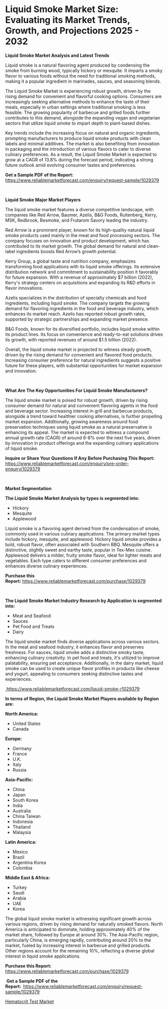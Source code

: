 <p><h1>Liquid Smoke Market Size: Evaluating its Market Trends, Growth, and Projections 2025 - 2032</h1></p><p><strong>Liquid Smoke Market Analysis and Latest Trends</strong></p>
<p><p>Liquid smoke is a natural flavoring agent produced by condensing the smoke from burning wood, typically hickory or mesquite. It imparts a smoky flavor to various foods without the need for traditional smoking methods, making it a popular ingredient in marinades, sauces, and seasoning blends.</p><p>The Liquid Smoke Market is experiencing robust growth, driven by the rising demand for convenient and flavorful cooking options. Consumers are increasingly seeking alternative methods to enhance the taste of their meals, especially in urban settings where traditional smoking is less feasible. The growing popularity of barbecue and grilled foods further contributes to this demand, alongside the expanding vegan and vegetarian sectors that utilize liquid smoke to impart depth to plant-based dishes.</p><p>Key trends include the increasing focus on natural and organic ingredients, prompting manufacturers to produce liquid smoke products with clean labels and minimal additives. The market is also benefiting from innovation in packaging and the introduction of various flavors to cater to diverse culinary preferences. As a result, the Liquid Smoke Market is expected to grow at a CAGR of 13.8% during the forecast period, indicating a strong future outlook amid evolving consumer tastes and preferences.</p></p>
<p><strong>Get a Sample PDF of the Report:&nbsp;</strong> <a href="https://www.reliablemarketforecast.com/enquiry/request-sample/1029379?utm_campaign=2284&utm_medium=2&utm_source=Github&utm_content=ia&utm_term=21032025&utm_id=liquid-smoke">https://www.reliablemarketforecast.com/enquiry/request-sample/1029379</a></p>
<p>&nbsp;</p>
<p><strong>Liquid Smoke Major Market Players</strong></p>
<p><p>The liquid smoke market features a diverse competitive landscape, with companies like Red Arrow, Baumer, Azelis, B&G Foods, Ruitenberg, Kerry, MSK, Redbrook, Besmoke, and Frutarom Savory leading the industry. </p><p>Red Arrow is a prominent player, known for its high-quality natural liquid smoke products used mainly in the meat and food processing sectors. The company focuses on innovation and product development, which has contributed to its market growth. The global demand for natural and clean-label ingredients boosts Red Arrow’s growth potential.</p><p>Kerry Group, a global taste and nutrition company, emphasizes transforming food applications with its liquid smoke offerings. Its extensive distribution network and commitment to sustainability position it favorably for future expansion. With a revenue of approximately $7 billion (2022), Kerry's strategy centers on acquisitions and expanding its R&D efforts in flavor innovations.</p><p>Azelis specializes in the distribution of specialty chemicals and food ingredients, including liquid smoke. The company targets the growing demand for flavoring ingredients in the food and beverage industry, which enhances its market reach. Azelis has reported robust growth rates, supported by strategic partnerships and expanding market presence.</p><p>B&G Foods, known for its diversified portfolio, includes liquid smoke within its product lines. Its focus on convenience and ready-to-eat solutions drives its growth, with reported revenues of around $1.5 billion (2022). </p><p>Overall, the liquid smoke market is projected to witness steady growth, driven by the rising demand for convenient and flavored food products. Increasing consumer preference for natural ingredients suggests a positive future for these players, with substantial opportunities for market expansion and innovation.</p></p>
<p>&nbsp;</p>
<p><strong>What Are The Key Opportunities For Liquid Smoke Manufacturers?</strong></p>
<p><p>The liquid smoke market is poised for robust growth, driven by rising consumer demand for natural and convenient flavoring agents in the food and beverage sector. Increasing interest in grill and barbecue products, alongside a trend toward healthier cooking alternatives, is further propelling market expansion. Additionally, growing awareness around food preservation techniques using liquid smoke as a natural preservative is enhancing its appeal. The market is expected to witness a compound annual growth rate (CAGR) of around 6-8% over the next five years, driven by innovation in product offerings and the expanding culinary applications of liquid smoke.</p></p>
<p><strong>Inquire or Share Your Questions If Any Before Purchasing This Report:</strong> <a href="https://www.reliablemarketforecast.com/enquiry/pre-order-enquiry/1029379?utm_campaign=2284&utm_medium=2&utm_source=Github&utm_content=ia&utm_term=21032025&utm_id=liquid-smoke">https://www.reliablemarketforecast.com/enquiry/pre-order-enquiry/1029379</a></p>
<p>&nbsp;</p>
<p><strong>Market Segmentation</strong></p>
<p><strong>The Liquid Smoke Market Analysis by types is segmented into:</strong></p>
<p><ul><li>Hickory</li><li>Mesquite</li><li>Applewood</li></ul></p>
<p><p>Liquid smoke is a flavoring agent derived from the condensation of smoke, commonly used in various culinary applications. The primary market types include hickory, mesquite, and applewood. Hickory liquid smoke provides a bold, robust flavor, often associated with Southern BBQ. Mesquite offers a distinctive, slightly sweet and earthy taste, popular in Tex-Mex cuisine. Applewood delivers a milder, fruity smoke flavor, ideal for lighter meats and vegetables. Each type caters to different consumer preferences and enhances diverse culinary experiences.</p></p>
<p><strong>Purchase this Report:&nbsp;</strong><a href="https://www.reliablemarketforecast.com/purchase/1029379?utm_campaign=2284&utm_medium=2&utm_source=Github&utm_content=ia&utm_term=21032025&utm_id=liquid-smoke">https://www.reliablemarketforecast.com/purchase/1029379</a></p>
<p>&nbsp;</p>
<p><strong>The Liquid Smoke Market Industry Research by Application is segmented into:</strong></p>
<p><ul><li>Meat and Seafood</li><li>Sauces</li><li>Pet Food and Treats</li><li>Dairy</li></ul></p>
<p><p>The liquid smoke market finds diverse applications across various sectors. In the meat and seafood industry, it enhances flavor and preserves freshness. For sauces, liquid smoke adds a distinctive smoky taste, enhancing culinary creativity. In pet food and treats, it's utilized to improve palatability, ensuring pet acceptance. Additionally, in the dairy market, liquid smoke can be used to create unique flavor profiles in products like cheese and yogurt, appealing to consumers seeking distinctive tastes and experiences.</p></p>
<p><a href="https://www.reliablemarketforecast.com/liquid-smoke-r1029379?utm_campaign=2284&utm_medium=2&utm_source=Github&utm_content=ia&utm_term=21032025&utm_id=liquid-smoke">&nbsp;https://www.reliablemarketforecast.com/liquid-smoke-r1029379</a></p>
<p><strong>In terms of Region, the Liquid Smoke Market Players available by Region are:</strong></p>
<p>
    <p> <strong> North America: </strong>
        <ul>
            <li>United States</li>
            <li>Canada</li>
        </ul>
        </p> 
    <p> <strong> Europe: </strong>
        <ul>
            <li>Germany</li>
            <li>France</li>
            <li>U.K.</li>
            <li>Italy</li>
            <li>Russia</li>
        </ul>
        </p> 
    <p> <strong> Asia-Pacific: </strong>
        <ul>
            <li>China</li>
            <li>Japan</li>
            <li>South Korea</li>
            <li>India</li>
            <li>Australia</li>
            <li>China Taiwan</li>
            <li>Indonesia</li>
            <li>Thailand</li>
            <li>Malaysia</li>
        </ul>
        </p> 
    <p> <strong> Latin America: </strong>
        <ul>
            <li>Mexico</li>
            <li>Brazil</li>
            <li>Argentina Korea</li>
            <li>Colombia</li>
        </ul>
        </p> 
    <p> <strong> Middle East & Africa: </strong>
        <ul>
            <li>Turkey</li>
            <li>Saudi</li>
            <li>Arabia</li>
            <li>UAE</li>
            <li>Korea</li>
        </ul>
    </p>
    </p>
<p><p>The global liquid smoke market is witnessing significant growth across various regions, driven by rising demand for naturally smoked flavors. North America is anticipated to dominate, holding approximately 40% of the market share, followed by Europe at around 30%. The Asia-Pacific region, particularly China, is emerging rapidly, contributing around 20% to the market, fueled by increasing interest in barbecue and grilled products. Other regions account for the remaining 10%, reflecting a diverse global interest in liquid smoke applications.</p></p>
<p><strong>Purchase this Report: </strong><a href="https://www.reliablemarketforecast.com/purchase/1029379?utm_campaign=2284&utm_medium=2&utm_source=Github&utm_content=ia&utm_term=21032025&utm_id=liquid-smoke">https://www.reliablemarketforecast.com/purchase/1029379</a></p>
<p>&nbsp;<strong>Get a Sample PDF of the Report:&nbsp;&nbsp;</strong><a href="https://www.reliablemarketforecast.com/enquiry/request-sample/1029379?utm_campaign=2284&utm_medium=2&utm_source=Github&utm_content=ia&utm_term=21032025&utm_id=liquid-smoke">https://www.reliablemarketforecast.com/enquiry/request-sample/1029379</a></p>
<p><strong></strong></p>
<p><p><a href="https://github.com/lemiranajd/Market-Research-Report-List-1/blob/main/hematocrit-test-market.md?utm_campaign=2284&utm_medium=2&utm_source=Github&utm_content=ia&utm_term=21032025&utm_id=liquid-smoke">Hematocrit Test Market</a></p></p>